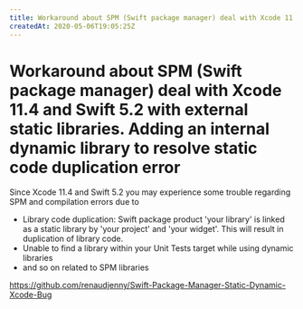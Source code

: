 ```yaml
---
title: Workaround about SPM (Swift package manager) deal with Xcode 11.4 and Swift 5.2 with external static libraries. Adding an internal dynamic library to resolve static code duplication error
createdAt: 2020-05-06T19:05:25Z
---
```


# Workaround about SPM (Swift package manager) deal with Xcode 11.4 and Swift 5.2 with external static libraries. Adding an internal dynamic library to resolve static code duplication error

Since Xcode 11.4 and Swift 5.2 you may experience some trouble regarding SPM and compilation errors due to

- Library code duplication: Swift package product 'your library' is linked as a static library by 'your project' and 'your widget'. This will result in duplication of library code.
- Unable to find a library within your Unit Tests target while using dynamic libraries
- and so on related to SPM libraries

https://github.com/renaudjenny/Swift-Package-Manager-Static-Dynamic-Xcode-Bug
